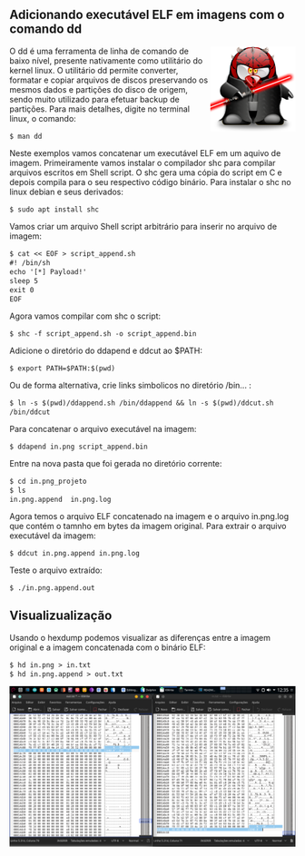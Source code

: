 ## Adicionando executável ELF em imagens com o comando dd

<p align="center">
  <img align="right" width="150" height="150" src="https://github.com/tpaphysics/dd_append/blob/master/in.png?raw=true">
</p>

O dd é uma ferramenta de linha de comando de baixo nível, presente nativamente como utilitário do kernel linux. O utilitário dd permite converter, formatar e copiar arquivos de discos preservando os mesmos dados e partições do disco de origem, sendo muito utilizado para efetuar backup de partições. Para mais detalhes, digite no terminal linux, o comando: 
```
$ man dd
```
Neste exemplos vamos concatenar um executável ELF em um aquivo de imagem. Primeiramente vamos instalar o compilador shc para compilar arquivos escritos em Shell script. O shc gera uma cópia do script em C e depois compila para o seu respectivo código binário. Para instalar o shc no linux debian e seus derivados:
```
$ sudo apt install shc
```
Vamos criar um arquivo Shell script arbitrário para inserir no arquivo de imagem:
```
$ cat << EOF > script_append.sh
#! /bin/sh
echo '[*] Payload!'
sleep 5
exit 0
EOF
```
Agora vamos compilar com shc o script:
```
$ shc -f script_append.sh -o script_append.bin
```
Adicione o diretório do ddapend e ddcut ao $PATH:
```
$ export PATH=$PATH:$(pwd) 
```
Ou de forma alternativa, crie links simbolicos no diretório /bin... :
```
$ ln -s $(pwd)/ddappend.sh /bin/ddappend && ln -s $(pwd)/ddcut.sh /bin/ddcut
```
Para concatenar o arquivo executável na imagem:
```
$ ddapend in.png script_append.bin
```
Entre na nova pasta que foi gerada no diretório corrente:
```
$ cd in.png_projeto 
$ ls
in.png.append  in.png.log
```
Agora temos o arquivo ELF concatenado na imagem e o arquivo in.png.log que contém o tamnho em bytes da imagem original.
Para extrair o arquivo executável da imagem:
```
$ ddcut in.png.append in.png.log
```
Teste o arquivo extraído:
```
$ ./in.png.append.out 
```
## Visualizualização
Usando o hexdump podemos visualizar as diferenças entre a imagem original e a imagem concatenada com o binário ELF:
```
$ hd in.png > in.txt
$ hd in.png.append > out.txt
```
![hexdump](https://github.com/tpaphysics/dd_append/blob/master/docs/hexdump.png)

